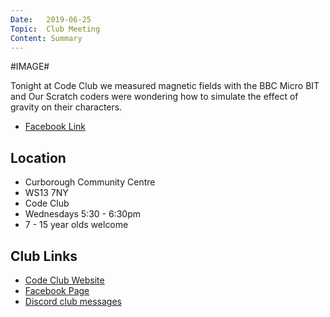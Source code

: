 ```yaml
---
Date:   2019-06-25
Topic:  Club Meeting
Content: Summary
---
```

#IMAGE#

Tonight at Code Club we measured magnetic fields with the BBC Micro BIT and Our Scratch coders were wondering how to simulate the effect of gravity on their characters.

* [Facebook Link](https://www.facebook.com/1481985248595237/posts/2113774852082937/)

## Location

* Curborough Community Centre
* WS13 7NY
* Code Club
* Wednesdays 5:30 - 6:30pm
* 7 - 15 year olds welcome

## Club Links

* [Code Club Website](https://lichfield-code-club.github.io/)
* [Facebook Page](https://www.facebook.com/LichfieldCoders)
* [Discord club messages](https://discord.gg/szz6xGK)

